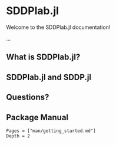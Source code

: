 # SDDPlab.jl

Welcome to the SDDPlab.jl documentation!

...

## What is SDDPlab.jl?

<!-- o que é o lab e o propósito dele -->

## SDDPlab.jl and SDDP.jl

<!-- diferenciais em relação ao SDDP.jl, que não é mesma coisa -->

## Questions?

## Package Manual

```@contents
Pages = ["man/getting_started.md"]
Depth = 2
```

